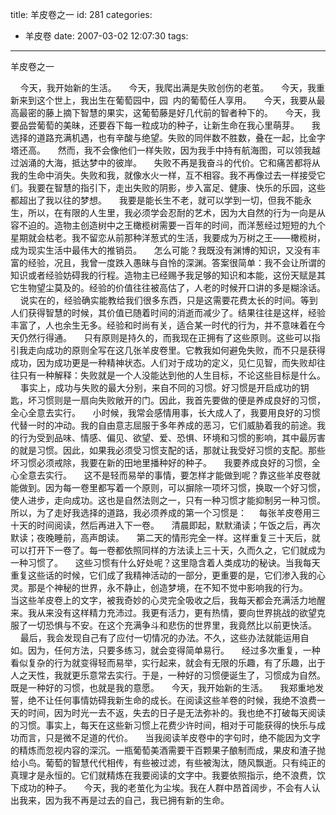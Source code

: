 title: 羊皮卷之一
id: 281
categories:
  - 羊皮卷
date: 2007-03-02 12:07:30
tags:
---

<div id="msgcns!9697D6160EFEBC17!972" class="bvMsg">羊皮卷之一

    今天，我开始新的生活。
    今天，我爬出满是失败创伤的老茧。
    今天，我重新来到这个世上，我出生在葡萄园中，园  内的葡萄任人享用。
    今天，我要从最高最密的藤上摘下智慧的果实，这葡萄藤是好几代前的智者种下的。
    今天，我要品尝葡萄的美昧，还要吞下每一粒成功的种子，让新生命在我心里萌芽。
    我选择的道路充满机遇，也有辛酸与绝望。失败的同伴数不胜数，叠在一起，比金字塔还高。
    然而，我不会像他们一样失败，因为我手中持有航海图，可以领我越过汹涌的大海，抵达梦中的彼岸。
    失败不再是我奋斗的代价。它和痛苦都将从我的生命中消失。失败和我，就像水火一样，互不相容。我不再像过去一样接受它们。我要在智慧的指引下，走出失败的阴影，步入富足、健康、快乐的乐园，这些都超出了我以往的梦想。
    我要是能长生不老，就可以学到一切，但我不能永生，所以，在有限的人生里，我必须学会忍耐的艺术，因为大自然的行为一向是从容不迫的。造物主创造树中之王橄榄树需要一百年的时间，而洋葱经过短短的九个星期就会枯老。我不留恋从前那种洋葱式的生活，我要成为万树之王——橄榄树，成为现实生活中最伟大的推销员。
    怎么可能？我既没有渊博的知识，又没有丰富的经验，况且，我曾一度跌入愚昧与自怜的深渊。答案很简单：我不会让所谓的知识或者经验妨碍我的行程。造物主已经赐予我足够的知识和本能，这份天赋是其它生物望尘莫及的。经验的价值往往被高估了，人老的时候开口讲的多是糊涂话。
    说实在的，经验确实能教给我们很多东西，只是这需要花费太长的时间。等到人们获得智慧的时候，其价值已随着时间的消逝而减少了。结果往往是这样，经验丰富了，人也余生无多。经验和时尚有关，适合某一时代的行为，并不意味着在今天仍然行得通。
    只有原则是持久的，而我现在正拥有了这些原则。这些可以指引我走向成功的原则全写在这几张羊皮卷里。它教我如何避免失败，而不只是获得成功，因为成功更是一种精神状态。人们对于成功的定义，见仁见智，而失败却往往只有一种解释：失败就是一个人没能达到他的人生目标，不论这些目标是什么。
    事实上，成功与失败的最大分别，来自不同的习惯。好习惯是开启成功的钥匙，坏习惯则是一扇向失败敞开的门。因此，我首先要做的便是养成良好的习惯，全心全意去实行。
    小时候，我常会感情用事，长大成人了，我要用良好的习惯代替一时的冲动。我的自由意志屈服于多年养成的恶习，它们威胁着我的前途。我的行为受到品味、情感、偏见、欲望、爱、恐惧、环境和习惯的影响，其中最厉害的就是习惯。因此，如果我必须受习惯支配的话，那就让我受好习惯的支配。那些坏习惯必须戒除，我要在新的田地里播种好的种子。
    我要养成良好的习惯，全心全意去实行。
    这不是轻而易举的事情，要怎样才能做到呢？靠这些羊皮卷就能做到。因为每一卷里都写着一个原则，可以摒除一项坏习惯，换取一个好习惯，使人进步，走向成功。这也是自然法则之一，只有一种习惯才能抑制另一种习惯。所以，为了走好我选择的道路，我必须养成的第一个习惯是：
    每张羊皮卷用三十天的时间阅读，然后再进入下一卷。
    清晨即起，默默涌读；午饭之后，再次默读；夜晚睡前，高声朗读。
    第二天的情形完全一样。这样重复三十天后，就可以打开下一卷了。每一卷都依照同样的方法读上三十天，久而久之，它们就成为一种习惯了。
    这些习惯有什么好处呢？这里隐含着人类成功的秘诀。当我每天重复这些话的时候，它们成了我精神活动的一部分，更重要的是，它们渗入我的心灵。那是个神秘的世界，永不静止，创造梦境，在不知不觉中影响我的行为。
    当这些羊皮卷上的文字，被我奇妙的心灵完全吸收之后，我每天都会充满活力地醒来。我从来没有这样精力充沛过。我更有活力，更有热情，要向世界挑战的欲望克服了一切恐惧与不安。在这个充满争斗和悲伤的世界里，我竟然比以前更快活。
    最后，我会发现自己有了应付一切情况的办法。不久，这些办法就能运用自如。因为，任何方法，只要多练习，就会变得简单易行。
    经过多次重复，一种看似复杂的行为就变得轻而易举，实行起来，就会有无限的乐趣，有了乐趣，出于人之天性，我就更乐意常去实行。于是，一种好的习惯便诞生了，习惯成为自然。既是一种好的习惯，也就是我的意愿。
    今天，我开始新的生活。
    我郑重地发誓，绝不让任何事情妨碍我新生命的成长。在阅读这些羊卷的时候，我绝不浪费一天的时间，因为时光一去不返，失去的日子是无法弥补的。我也绝不打破每天阅读的习惯。事实上，每天在这些新习惯上花费少许时间，相对于可能获得的快乐与成功而言，只是微不足道的代价。
    当我阅读羊皮卷中的字句时，绝不能因为文字的精炼而忽视内容的深沉。一瓶葡萄美酒需要干百颗果子酿制而成，果皮和渣子抛给小鸟。葡萄的智慧代代相传，有些被过滤，有些被淘汰，随风飘逝。只有纯正的真理才是永恒的。它们就精炼在我要阅读的文字中。我要依照指示，绝不浪费，饮下成功的种子。
    今天，我的老茧化为尘埃。我在人群中昂首阔步，不会有人认出我来，因为我不再是过去的自己，我已拥有新的生命。
</div>